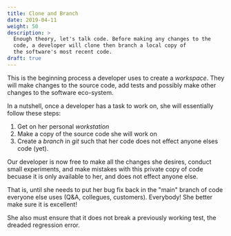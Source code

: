 ```yaml
---
title: Clone and Branch
date: 2019-04-11
weight: 50
description: >
  Enough theory, let's talk code. Before making any changes to the
  code, a developer will clone then branch a local copy of
  the software's most recent code.
draft: true
---
```


This is the beginning process a developer uses to create a _workspace_.
They will make changes to the source code, add tests and possibly make
other changes to the software eco-system.

In a nutshell, once a developer has a task to work on, she will
essentially follow these steps:

1. Get on her personal _workstation_
2. Make a copy of the source code she will work on
3. Create a _branch_ in _git_ such that her code does not effect
anyone elses code (yet).

Our developer is now free to make all the changes she desires, 
conduct small experiments, and make mistakes with this private copy of
code becuase it is only available to her, and does not effect anyone
else. 

That is, until she needs to put her bug fix back in the "main" branch of code
everyone else uses (Q&A, collegues, customers). Everybody! She better
make sure it is excellent!

She also must ensure that it does not break a previously working test,
the dreaded regression error.
